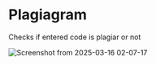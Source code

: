 # Plagiagram
Checks if entered code is plagiar or not 

![Screenshot from 2025-03-16 02-07-17](https://github.com/user-attachments/assets/697f7c2a-9a59-4379-9b1a-d44ed2d0a148)
